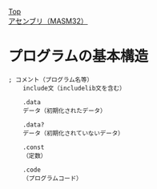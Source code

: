 [Top](../../../index.md)  
[アセンブリ（MASM32）](../language_0001.md)

# プログラムの基本構造

    ; コメント（プログラム名等）  
        include文（includelib文を含む）
    
        .data
        データ（初期化されたデータ）
    
        .data?
        データ（初期化されていないデータ）
    
        .const
        （定数）
    
        .code
        （プログラムコード）